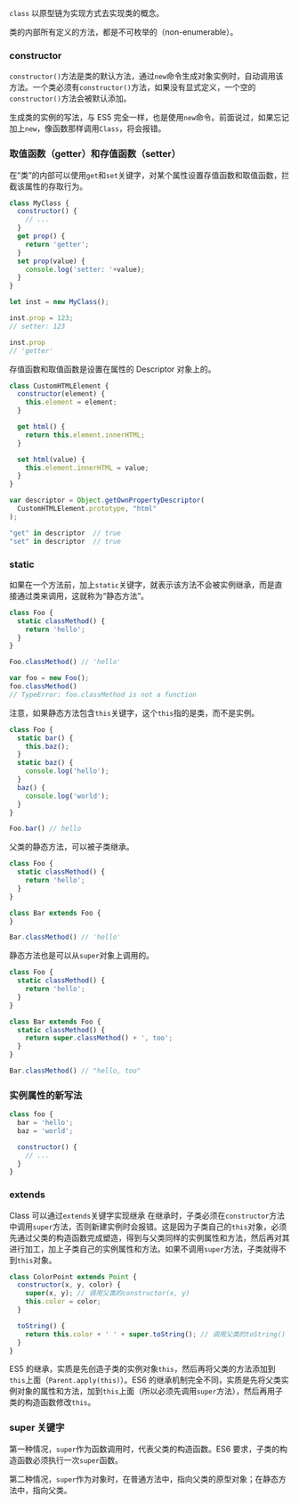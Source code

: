 `class` 以原型链为实现方式去实现类的概念。

类的内部所有定义的方法，都是不可枚举的（non-enumerable）。

### constructor
`constructor()`方法是类的默认方法，通过`new`命令生成对象实例时，自动调用该方法。一个类必须有`constructor()`方法，如果没有显式定义，一个空的`constructor()`方法会被默认添加。

生成类的实例的写法，与 ES5 完全一样，也是使用`new`命令。前面说过，如果忘记加上`new`，像函数那样调用`Class`，将会报错。

### 取值函数（getter）和存值函数（setter）
在“类”的内部可以使用`get`和`set`关键字，对某个属性设置存值函数和取值函数，拦截该属性的存取行为。
```javascript
class MyClass {
  constructor() {
    // ...
  }
  get prop() {
    return 'getter';
  }
  set prop(value) {
    console.log('setter: '+value);
  }
}

let inst = new MyClass();

inst.prop = 123;
// setter: 123

inst.prop
// 'getter'
```

存值函数和取值函数是设置在属性的 Descriptor 对象上的。
```javascript
class CustomHTMLElement {
  constructor(element) {
    this.element = element;
  }

  get html() {
    return this.element.innerHTML;
  }

  set html(value) {
    this.element.innerHTML = value;
  }
}

var descriptor = Object.getOwnPropertyDescriptor(
  CustomHTMLElement.prototype, "html"
);

"get" in descriptor  // true
"set" in descriptor  // true
```

### static
如果在一个方法前，加上`static`关键字，就表示该方法不会被实例继承，而是直接通过类来调用，这就称为“静态方法”。
```javascript
class Foo {
  static classMethod() {
    return 'hello';
  }
}

Foo.classMethod() // 'hello'

var foo = new Foo();
foo.classMethod()
// TypeError: foo.classMethod is not a function
```

注意，如果静态方法包含`this`关键字，这个`this`指的是类，而不是实例。
```javascript
class Foo {
  static bar() {
    this.baz();
  }
  static baz() {
    console.log('hello');
  }
  baz() {
    console.log('world');
  }
}

Foo.bar() // hello
```

父类的静态方法，可以被子类继承。
```javascript
class Foo {
  static classMethod() {
    return 'hello';
  }
}

class Bar extends Foo {
}

Bar.classMethod() // 'hello'
```

静态方法也是可以从`super`对象上调用的。

```javascript
class Foo {
  static classMethod() {
    return 'hello';
  }
}

class Bar extends Foo {
  static classMethod() {
    return super.classMethod() + ', too';
  }
}

Bar.classMethod() // "hello, too"
```

### 实例属性的新写法
```javascript
class foo {
  bar = 'hello';
  baz = 'world';

  constructor() {
    // ...
  }
}
```

### extends
Class 可以通过`extends`关键字实现继承
在继承时，子类必须在`constructor`方法中调用`super`方法，否则新建实例时会报错。这是因为子类自己的`this`对象，必须先通过父类的构造函数完成塑造，得到与父类同样的实例属性和方法，然后再对其进行加工，加上子类自己的实例属性和方法。如果不调用`super`方法，子类就得不到`this`对象。

```javascript
class ColorPoint extends Point {
  constructor(x, y, color) {
    super(x, y); // 调用父类的constructor(x, y)
    this.color = color;
  }

  toString() {
    return this.color + ' ' + super.toString(); // 调用父类的toString()
  }
}
```

ES5 的继承，实质是先创造子类的实例对象`this`，然后再将父类的方法添加到`this`上面（`Parent.apply(this)`）。ES6 的继承机制完全不同，实质是先将父类实例对象的属性和方法，加到`this`上面（所以必须先调用`super`方法），然后再用子类的构造函数修改`this`。

### super 关键字
第一种情况，`super`作为函数调用时，代表父类的构造函数。ES6 要求，子类的构造函数必须执行一次`super`函数。

第二种情况，`super`作为对象时，在普通方法中，指向父类的原型对象；在静态方法中，指向父类。